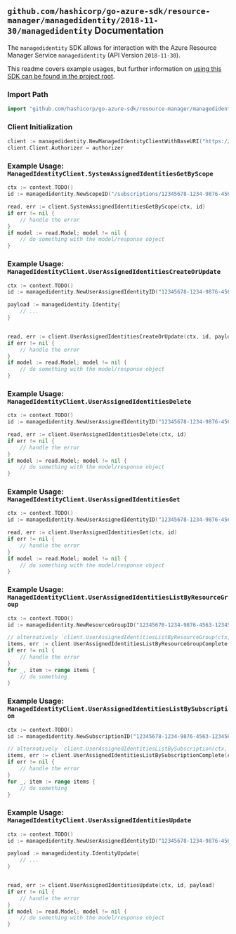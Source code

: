 
## `github.com/hashicorp/go-azure-sdk/resource-manager/managedidentity/2018-11-30/managedidentity` Documentation

The `managedidentity` SDK allows for interaction with the Azure Resource Manager Service `managedidentity` (API Version `2018-11-30`).

This readme covers example usages, but further information on [using this SDK can be found in the project root](https://github.com/hashicorp/go-azure-sdk/tree/main/docs).

### Import Path

```go
import "github.com/hashicorp/go-azure-sdk/resource-manager/managedidentity/2018-11-30/managedidentity"
```


### Client Initialization

```go
client := managedidentity.NewManagedIdentityClientWithBaseURI("https://management.azure.com")
client.Client.Authorizer = authorizer
```


### Example Usage: `ManagedIdentityClient.SystemAssignedIdentitiesGetByScope`

```go
ctx := context.TODO()
id := managedidentity.NewScopeID("/subscriptions/12345678-1234-9876-4563-123456789012/resourceGroups/some-resource-group")

read, err := client.SystemAssignedIdentitiesGetByScope(ctx, id)
if err != nil {
	// handle the error
}
if model := read.Model; model != nil {
	// do something with the model/response object
}
```


### Example Usage: `ManagedIdentityClient.UserAssignedIdentitiesCreateOrUpdate`

```go
ctx := context.TODO()
id := managedidentity.NewUserAssignedIdentityID("12345678-1234-9876-4563-123456789012", "example-resource-group", "resourceValue")

payload := managedidentity.Identity{
	// ...
}


read, err := client.UserAssignedIdentitiesCreateOrUpdate(ctx, id, payload)
if err != nil {
	// handle the error
}
if model := read.Model; model != nil {
	// do something with the model/response object
}
```


### Example Usage: `ManagedIdentityClient.UserAssignedIdentitiesDelete`

```go
ctx := context.TODO()
id := managedidentity.NewUserAssignedIdentityID("12345678-1234-9876-4563-123456789012", "example-resource-group", "resourceValue")

read, err := client.UserAssignedIdentitiesDelete(ctx, id)
if err != nil {
	// handle the error
}
if model := read.Model; model != nil {
	// do something with the model/response object
}
```


### Example Usage: `ManagedIdentityClient.UserAssignedIdentitiesGet`

```go
ctx := context.TODO()
id := managedidentity.NewUserAssignedIdentityID("12345678-1234-9876-4563-123456789012", "example-resource-group", "resourceValue")

read, err := client.UserAssignedIdentitiesGet(ctx, id)
if err != nil {
	// handle the error
}
if model := read.Model; model != nil {
	// do something with the model/response object
}
```


### Example Usage: `ManagedIdentityClient.UserAssignedIdentitiesListByResourceGroup`

```go
ctx := context.TODO()
id := managedidentity.NewResourceGroupID("12345678-1234-9876-4563-123456789012", "example-resource-group")

// alternatively `client.UserAssignedIdentitiesListByResourceGroup(ctx, id)` can be used to do batched pagination
items, err := client.UserAssignedIdentitiesListByResourceGroupComplete(ctx, id)
if err != nil {
	// handle the error
}
for _, item := range items {
	// do something
}
```


### Example Usage: `ManagedIdentityClient.UserAssignedIdentitiesListBySubscription`

```go
ctx := context.TODO()
id := managedidentity.NewSubscriptionID("12345678-1234-9876-4563-123456789012")

// alternatively `client.UserAssignedIdentitiesListBySubscription(ctx, id)` can be used to do batched pagination
items, err := client.UserAssignedIdentitiesListBySubscriptionComplete(ctx, id)
if err != nil {
	// handle the error
}
for _, item := range items {
	// do something
}
```


### Example Usage: `ManagedIdentityClient.UserAssignedIdentitiesUpdate`

```go
ctx := context.TODO()
id := managedidentity.NewUserAssignedIdentityID("12345678-1234-9876-4563-123456789012", "example-resource-group", "resourceValue")

payload := managedidentity.IdentityUpdate{
	// ...
}


read, err := client.UserAssignedIdentitiesUpdate(ctx, id, payload)
if err != nil {
	// handle the error
}
if model := read.Model; model != nil {
	// do something with the model/response object
}
```
